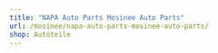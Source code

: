 ```yaml
---
title: "NAPA Auto Parts Mosinee Auto Parts"
url: /mosinee/napa-auto-parts-mosinee-auto-parts/
shop: Autoteile
---
```

